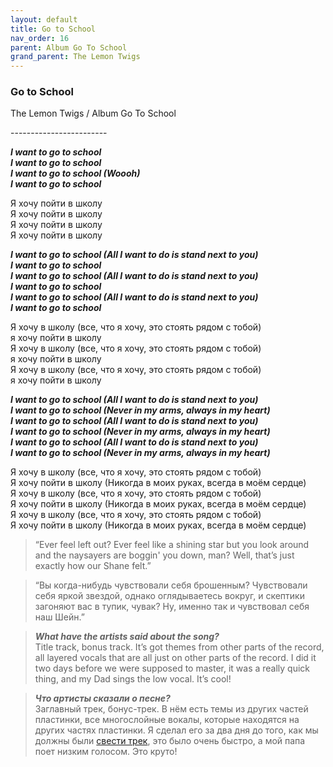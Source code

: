 ```yaml
---  
layout: default  
title: Go to School  
nav_order: 16  
parent: Album Go To School  
grand_parent: The Lemon Twigs  
---  
```


### **Go to School**
<p>
The Lemon Twigs	/ Album Go To School
</p>
------------------------

**_I want to go to school  
I want to go to school  
I want to go to school (Woooh)  
I want to go to school_**  

Я хочу пойти в школу  
Я хочу пойти в школу  
Я хочу пойти в школу   
Я хочу пойти в школу  
 
**_I want to go to school (All I want to do is stand next to you)  
I want to go to school  
I want to go to school (All I want to do is stand next to you)  
I want to go to school  
I want to go to school (All I want to do is stand next to you)  
I want to go to school_**  

Я хочу в школу (все, что я хочу, это стоять рядом с тобой)  
я хочу пойти в школу  
Я хочу в школу (все, что я хочу, это стоять рядом с тобой)  
я хочу пойти в школу  
Я хочу в школу (все, что я хочу, это стоять рядом с тобой)  
я хочу пойти в школу  

**_I want to go to school (All I want to do is stand next to you)  
I want to go to school (Never in my arms, always in my heart)  
I want to go to school (All I want to do is stand next to you)  
I want to go to school (Never in my arms, always in my heart)  
I want to go to school (All I want to do is stand next to you)  
I want to go to school (Never in my arms, always in my heart)_**  

Я хочу в школу (все, что я хочу, это стоять рядом с тобой)  
Я хочу пойти в школу (Никогда в моих руках, всегда в моём сердце)  
Я хочу в школу (все, что я хочу, это стоять рядом с тобой)  
Я хочу пойти в школу (Никогда в моих руках, всегда в моём сердце)  
Я хочу в школу (все, что я хочу, это стоять рядом с тобой)  
Я хочу пойти в школу (Никогда в моих руках, всегда в моём сердце)  

> “Ever feel left out? Ever feel like a shining star but you look around and the naysayers are boggin' you down, man? Well, that’s just exactly how our Shane felt.”  

> “Вы когда-нибудь чувствовали себя брошенным? Чувствовали себя яркой звездой, однако оглядываетесь вокруг, и скептики загоняют вас в тупик, чувак? Ну, именно так и чувствовал себя наш Шейн.”

> _**What have the artists said about the song?**_  
Title track, bonus track. It’s got themes from other parts of the record, all layered vocals that are all just on other parts of the record. I did it two days before we were supposed to master, it was a really quick thing, and my Dad sings the low vocal. It’s cool!

>  _**Что артисты сказали о песне?**_  
Заглавный трек, бонус-трек. В нём есть темы из других частей пластинки, все многослойные вокалы, которые находятся на других частях пластинки. Я сделал его за два дня до того, как мы должны были [свести трек](https://ru.wikipedia.org/wiki/%D0%A1%D0%B2%D0%B5%D0%B4%D0%B5%D0%BD%D0%B8%D0%B5_(%D0%BC%D1%83%D0%B7%D1%8B%D0%BA%D0%B0)), это было очень быстро, а мой папа поет низким голосом. Это круто!
